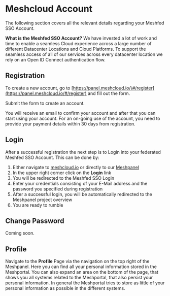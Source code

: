 # Meshcloud Account

The following section covers all the relevant details regarding your Meshfed SSO Account.

**What is the Meshfed SSO Account?**
We have invested a lot of work and time to enable a seamless Cloud experience across a large number of different Datacenter Locations and Cloud Platforms. To support the seamless access of all of our services across every datacenter location we rely on an Open ID Connect authentication flow.

## Registration

To create a new account, go to [https://panel.meshcloud.io/\#/register](https://panel.meshcloud.io/#/register) and fill out the form.

Submit the form to create an account.

You will receive an email to confirm your account and after that you can start using your account. For an on-going use of the account, you need to provide your payment details within 30 days from registration.

## Login

After a successful registration the next step is to Login into your federated Meshfed SSO Account. This can be done by:

1. Either navigate to [meshcloud.io](https://www.meshcloud.io) or directly to our [Meshpanel](https://panel.meshcloud.io)
2. In the upper right corner click on the **Login** link
3. You will be redirected to the Meshfed SSO Login
4. Enter your credentials consisting of your E-Mail address and the password you specified during registration
5. After a successful login, you will be automatically redirected to the Meshpanel project overview
6. You are ready to rumble

## Change Password

Coming soon.

## Profile

Navigate to the **Profile** Page via the navigation on the top right of the Meshpanel. Here you can find all your personal information stored in the Meshportal. You can also expand an area on the bottom of the page, that shows you all systems related to the Meshportal, that also persist your personal information. In general the Meshportal tries to store as little of your personal information as possible in the different systems.
